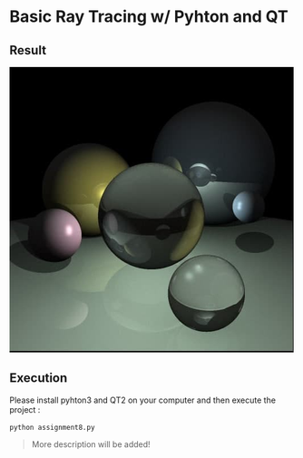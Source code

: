 # Basic Ray Tracing w/ Pyhton and  QT
## Result
![alt text](https://github.com/elmanhamdi/Basic-Ray-Tracing-/blob/main/images/img.png)

## Execution
Please install pyhton3 and QT2 on your computer and then execute the project : 
```
python assignment8.py
```

> More description will be added!
